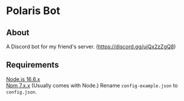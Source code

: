 # Polaris Bot
## About
A Discord bot for my friend's server. (https://discord.gg/ujQx2zZgQ8)
## Requirements
[Node.js 16.6.x](https://nodejs.org/en/download/current/)\
[Npm 7.x.x](https://github.com/npm/cli/tags) (Usually comes with Node.)
Rename `config-example.json` to `config.json`.
